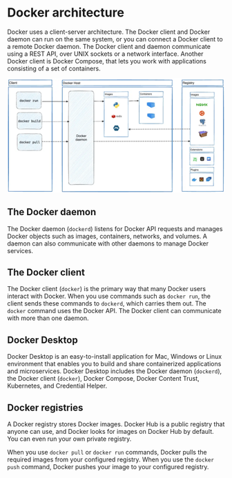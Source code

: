 # Docker architecture

Docker uses a client-server architecture. The Docker client and Docker daemon can run on
the same system, or you can connect a Docker client to a remote Docker daemon. The
Docker client and daemon communicate using a REST API, over UNIX sockets or a network
interface. Another Docker client is Docker Compose, that lets you work with applications
consisting of a set of containers.

![Docker architecture](images/docker-architecture.webp)

## The Docker daemon

The Docker daemon (`dockerd`) listens for Docker API requests and manages Docker objects
such as images, containers, networks, and volumes. A daemon can also communicate with
other daemons to manage Docker services.

## The Docker client

The Docker client (`docker`) is the primary way that many Docker users interact with
Docker. When you use commands such as `docker run`, the client sends these commands to
`dockerd`, which carries them out. The `docker` command uses the Docker API. The Docker
client can communicate with more than one daemon.

## Docker Desktop

Docker Desktop is an easy-to-install application for Mac, Windows or Linux environment
that enables you to build and share containerized applications and microservices. Docker
Desktop includes the Docker daemon (`dockerd`), the Docker client (`docker`), Docker
Compose, Docker Content Trust, Kubernetes, and Credential Helper.

## Docker registries

A Docker registry stores Docker images. Docker Hub is a public registry that anyone can
use, and Docker looks for images on Docker Hub by default. You can even run your own
private registry.

When you use `docker pull` or `docker run` commands, Docker pulls the required images
from your configured registry. When you use the `docker push` command, Docker pushes
your image to your configured registry.


